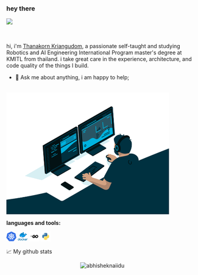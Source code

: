 ### hey there 

![](https://visitor-badge.glitch.me/badge?page_id=bluebox-dev.bluebox-dev)

<br />

hi, i'm [Thanakorn Kriangudom](https://thanakorn-vsalab.medium.com/), a passionate self-taught and  studying Robotics and AI Engineering International Program master's degree at KMITL from thailand. i take great care in the experience, architecture, and code quality of the things I build.

- 💬 Ask me about anything, i am happy to help;

<br />

<img align="center" alt="GIF" src="https://github.com/bluebox-dev/bluebox-dev/blob/main/code.gif" height="320" />

<br />

**languages and tools:**  

<code><img height="26" src="https://raw.githubusercontent.com/github/explore/80688e429a7d4ef2fca1e82350fe8e3517d3494d/topics/kubernetes/kubernetes.png"></code>
<code><img height="26" src="https://raw.githubusercontent.com/github/explore/80688e429a7d4ef2fca1e82350fe8e3517d3494d/topics/docker/docker.png"></code>
<code><img height="26" src="https://raw.githubusercontent.com/github/explore/80688e429a7d4ef2fca1e82350fe8e3517d3494d/topics/go/go.png"></code>
<code><img height="26" src="https://raw.githubusercontent.com/github/explore/80688e429a7d4ef2fca1e82350fe8e3517d3494d/topics/python/python.png"></code>


📈 My github stats

<p align="center"> <img src="https://github-readme-stats.vercel.app/api?username=bluebox-dev&show_icons=true&theme=gotham" alt="abhisheknaiidu" />



